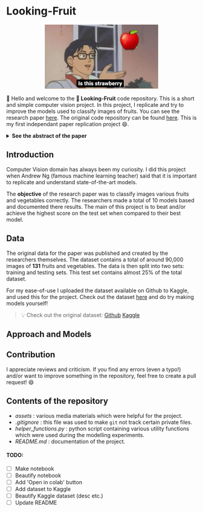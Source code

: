 # Looking-Fruit

<p align="center">
    <img width=300 height=170 src="assets/meme.jpeg">
</p>

:wave: Hello and welcome to the **:apple: Looking-Fruit** code repository. This is a short and simple computer vision project. In this project, I replicate and try to improve the models used to classify images of fruits. You can see the research paper [here](https://www.researchgate.net/publication/321475443_Fruit_recognition_from_images_using_deep_learning). The original code repository can be found [here](https://github.com/Horea94/Fruit-Images-Dataset). This is my first independant paper replication project :smile:.

<details>
  <summary markdown="span"><strong>See the abstract of the paper</strong></summary>
    In this paper we introduce a new, high-quality, dataset of images
containing fruits. We also present the results of some numerical experiment for training a neural network to detect fruits. We discuss the
reason why we chose to use fruits in this project by proposing a few
applications that could use such classifier.
</details>

## Introduction

Computer Vision domain has always been my curiosity. I did this project when Andrew Ng (famous machine learning teacher) said that it is important to replicate and understand state-of-the-art models.

The **objective** of the research paper was to classify images various fruits and vegetables correctly. The researchers made a total of 10 models based and documented there results. The main of this project is to beat and/or achieve the highest score on the test set when compared to their best model.

## Data

The original data for the paper was published and created by the researchers themselves. The dataset contains a total of around 90,000 images of **131** fruits and vegetables. The data is then split into two sets: training and testing sets. This test set contains almost 25% of the total dataset.

For my ease-of-use I uploaded the dataset available on Github to Kaggle, and used this for the project. Check out the dataset [here](https://www.kaggle.com/datasets/ishandandekar/fruitimagedataset) and do try making models yourself!

> :bulb: Check out the original dataset: [Github](https://github.com/Horea94/Fruit-Images-Dataset) [Kaggle](https://www.kaggle.com/datasets/moltean/fruits)

## Approach and Models

## Contribution

I appreciate reviews and criticism. If you find any errors (even a typo!) and/or want to improve something in the repository, feel free to create a pull request! :smile:

## Contents of the repository

- _assets_ : various media materials which were helpful for the project.
- _.gitignore_ : this file was used to make `git` not track certain private files.
- _helper_functions.py_ : python script containing various utility functions which were used during the modelling experiments.
- _README.md_ : documentation of the project.

#### TODO:

- [ ] Make notebook
- [ ] Beautify notebook
- [ ] Add 'Open in colab' button
- [ ] Add dataset to Kaggle
- [ ] Beautify Kaggle dataset (desc etc.)
- [ ] Update README
